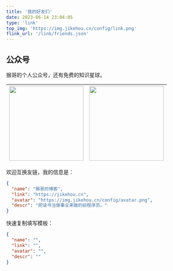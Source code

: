 ```yaml
---
title: '我的好友们'
date: 2023-06-14 23:04:05
type: 'link'
top_img: 'https://img.jikehou.cn/config/link.png'
flink_url: '/link/friends.json'
---
```


## 公众号

猴哥的个人公众号，还有免费的知识星球。

| <img src="https://img.jikehou.cn/config/official_accounts_qrcode.png" style="width:200px;" /> | <img src="https://img.jikehou.cn/config/zsxq_free.png" style="width:200px;" /> | 
| :----------------------------------------------------------: | :----------------------------------------------------------: |


欢迎互换友链，我的信息是：

```json
{
  "name": "猴哥的博客",
  "link": "https://jikehou.cn",
  "avatar": "https://img.jikehou.cn/config/avatar.png",
  "descr": "把读书当做事业来做的前程序员。"
}
```


快速复制填写模板：

```json
{
  "name": "",
  "link": "",
  "avatar": "",
  "descr": ""
}
```